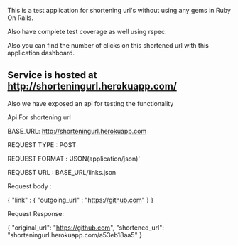 This is a test application for shortening url's without using any gems in Ruby On Rails.

Also have complete test coverage as well using rspec.

Also you can find the number of clicks on this shortened url with this application dashboard.


## Service is hosted at http://shorteningurl.herokuapp.com/

Also we have exposed an api for testing the functionality


Api For shortening url

BASE_URL: http://shorteningurl.herokuapp.com

REQUEST TYPE : POST

REQUEST FORMAT : 'JSON(application/json)'

REQUEST URL : BASE_URL/links.json

Request body :

{
    "link" :
        {
          "outgoing_url" : "https://github.com"
        }
}

Request Response:

{
  "original_url": "https://github.com",
  "shortened_url": "shorteningurl.herokuapp.com/a53eb18aa5"
}
